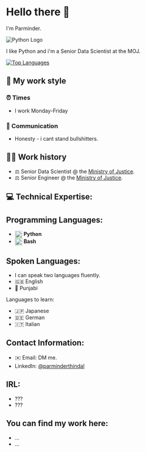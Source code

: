 # Hello there 👋

I'm Parminder.

![Python Logo](https://upload.wikimedia.org/wikipedia/commons/c/c3/Python-logo-notext.svg)

I like Python and i'm a Senior Data Scientist at the MOJ.

[![Top Languages](https://github-readme-stats.vercel.app/api/top-langs/?username=parminder-thindal-moj&layout=compact&langs_count=6&theme=cobalt)](https://github.com/buresdv)

## 💼 My work style

### ⏰ Times
- I work Monday-Friday

### 👥 Communication
- Honesty - i cant stand bullshitters.

## 👨‍💻 Work history

- ⚖️ Senior Data Scientist @ the [Ministry of Justice](https://www.gov.uk/government/organisations/ministry-of-justice).
- ⚖️ Senior Engineer @ the [Ministry of Justice](https://www.gov.uk/government/organisations/ministry-of-justice).

## 💻 Technical Expertise:

## Programming Languages:
- <img src="https://upload.wikimedia.org/wikipedia/commons/c/c3/Python-logo-notext.svg" alt="Python Logo" width="20" height="20" style="vertical-align: middle;"> **Python**
- <img src="https://upload.wikimedia.org/wikipedia/commons/4/4b/Bash_Logo_Colored.svg" alt="Bash Logo" width="20" height="20" style="vertical-align: middle;"> **Bash**


## Spoken Languages:
- I can speak two languages fluently.
- 🇬🇧 English
- 🪯 Punjabi

Languages to learn:
- 🇯🇵 Japanese
- 🇩🇪 German
- 🇮🇹 Italian

## Contact Information:
- ✉️ Email: DM me.
- LinkedIn: [@parminderthindal](https://www.linkedin.com/in/parminderthindal/)

## IRL:
- ???
- ???
    
## You can find my work here:
- ...
- ...
